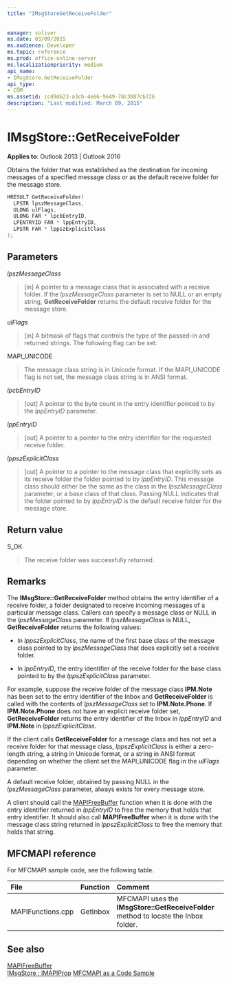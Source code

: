 ```yaml
---
title: "IMsgStoreGetReceiveFolder"
 
 
manager: soliver
ms.date: 03/09/2015
ms.audience: Developer
ms.topic: reference
ms.prod: office-online-server
ms.localizationpriority: medium
api_name:
- IMsgStore.GetReceiveFolder
api_type:
- COM
ms.assetid: ccd9d623-a3cb-4e66-9649-78c3887cb726
description: "Last modified: March 09, 2015"
---
```


# IMsgStore::GetReceiveFolder

**Applies to**: Outlook 2013 | Outlook 2016
  
Obtains the folder that was established as the destination for incoming messages of a specified message class or as the default receive folder for the message store.
  
```cpp
HRESULT GetReceiveFolder(
  LPSTR lpszMessageClass,
  ULONG ulFlags,
  ULONG FAR * lpcbEntryID,
  LPENTRYID FAR * lppEntryID,
  LPSTR FAR * lppszExplicitClass
);
```

## Parameters

 _lpszMessageClass_
  
> [in] A pointer to a message class that is associated with a receive folder. If the _lpszMessageClass_ parameter is set to NULL or an empty string, **GetReceiveFolder** returns the default receive folder for the message store.

 _ulFlags_
  
> [in] A bitmask of flags that controls the type of the passed-in and returned strings. The following flag can be set:

MAPI_UNICODE
  
> The message class string is in Unicode format. If the MAPI_UNICODE flag is not set, the message class string is in ANSI format.

 _lpcbEntryID_
  
> [out] A pointer to the byte count in the entry identifier pointed to by the _lppEntryID_ parameter.

 _lppEntryID_
  
> [out] A pointer to a pointer to the entry identifier for the requested receive folder.

 _lppszExplicitClass_
  
> [out] A pointer to a pointer to the message class that explicitly sets as its receive folder the folder pointed to by _lppEntryID_. This message class should either be the same as the class in the _lpszMessageClass_ parameter, or a base class of that class. Passing NULL indicates that the folder pointed to by _lppEntryID_ is the default receive folder for the message store.

## Return value

S_OK
  
> The receive folder was successfully returned.

## Remarks

The **IMsgStore::GetReceiveFolder** method obtains the entry identifier of a receive folder, a folder designated to receive incoming messages of a particular message class. Callers can specify a message class or NULL in the _lpszMessageClass_ parameter. If _lpszMessageClass_ is NULL, **GetReceiveFolder** returns the following values:
  
- In _lppszExplicitClass_, the name of the first base class of the message class pointed to by _lpszMessageClass_ that does explicitly set a receive folder.

- In _lppEntryID_, the entry identifier of the receive folder for the base class pointed to by the _lppszExplicitClass_ parameter.

For example, suppose the receive folder of the message class **IPM.Note** has been set to the entry identifier of the Inbox and **GetReceiveFolder** is called with the contents of _lpszMessageClass_ set to **IPM.Note.Phone**. If **IPM.Note.Phone** does not have an explicit receive folder set, **GetReceiveFolder** returns the entry identifier of the Inbox in _lppEntryID_ and **IPM.Note** in _lppszExplicitClass_.
  
If the client calls **GetReceiveFolder** for a message class and has not set a receive folder for that message class, _lppszExplicitClass_ is either a zero-length string, a string in Unicode format, or a string in ANSI format depending on whether the client set the MAPI_UNICODE flag in the _ulFlags_ parameter.
  
A default receive folder, obtained by passing NULL in the _lpszMessageClass_ parameter, always exists for every message store.
  
A client should call the [MAPIFreeBuffer](mapifreebuffer.md) function when it is done with the entry identifier returned in _lppEntryID_ to free the memory that holds that entry identifier. It should also call **MAPIFreeBuffer** when it is done with the message class string returned in _lppszExplicitClass_ to free the memory that holds that string.
  
## MFCMAPI reference

For MFCMAPI sample code, see the following table.
  
|**File**|**Function**|**Comment**|
|:-----|:-----|:-----|
|MAPIFunctions.cpp  <br/> |GetInbox  <br/> |MFCMAPI uses the **IMsgStore::GetReceiveFolder** method to locate the Inbox folder. |

## See also

[MAPIFreeBuffer](mapifreebuffer.md)  
[IMsgStore : IMAPIProp](imsgstoreimapiprop.md)
[MFCMAPI as a Code Sample](mfcmapi-as-a-code-sample.md)
